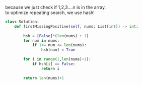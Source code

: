 because we just check if 1,2,3....n is in the array.  
to optimize repeating search, we use hash!
```py
class Solution:
    def firstMissingPositive(self, nums: List[int]) -> int:
        
        hsh = [False]*(len(nums) + 1)
        for num in nums:
            if 1<= num <= len(nums):
                hsh[num] = True
        
        for i in range(1,len(nums)+1):
            if hsh[i] == False:
                return i
        
        return len(nums)+1
```